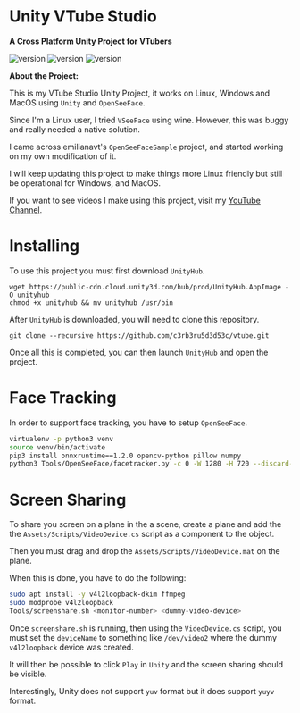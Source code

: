 # Unity VTube Studio

__A Cross Platform Unity Project for VTubers__

![version](https://img.shields.io/badge/Platform-Win-green)
![version](https://img.shields.io/badge/Platform-Lin-green)
![version](https://img.shields.io/badge/Platform-Mac-green)

__About the Project:__

This is my VTube Studio Unity Project, it works on Linux, Windows and MacOS using `Unity` and `OpenSeeFace`.

Since I'm a Linux user, I tried `VSeeFace` using wine. However, this was buggy and really needed a native solution.

I came across emilianavt's `OpenSeeFaceSample` project, and started working on my own modification of it.

I will keep updating this project to make things more Linux friendly but still be operational for Windows, and MacOS.

If you want to see videos I make using this project, visit my [YouTube Channel](https://www.youtube.com/channel/UCASUdhRodl9IBbL3hB-L1Jw).

# Installing

To use this project you must first download `UnityHub`.
```
wget https://public-cdn.cloud.unity3d.com/hub/prod/UnityHub.AppImage -O unityhub
chmod +x unityhub && mv unityhub /usr/bin
```

After `UnityHub` is downloaded, you will need to clone this repository.

```
git clone --recursive https://github.com/c3rb3ru5d3d53c/vtube.git
```

Once all this is completed, you can then launch `UnityHub` and open the project.

# Face Tracking

In order to support face tracking, you have to setup `OpenSeeFace`.

```bash
virtualenv -p python3 venv
source venv/bin/activate
pip3 install onnxruntime==1.2.0 opencv-python pillow numpy
python3 Tools/OpenSeeFace/facetracker.py -c 0 -W 1280 -H 720 --discard-after 0 --scan-every 0 --no-3d-adapt 1 --max-feature-updates 900
```

# Screen Sharing

To share you screen on a plane in the a scene, create a plane and add the the `Assets/Scripts/VideoDevice.cs` script as a component to the object.

Then you must drag and drop the `Assets/Scripts/VideoDevice.mat` on the plane.

When this is done, you have to do the following:

```bash
sudo apt install -y v4l2loopback-dkim ffmpeg
sudo modprobe v4l2loopback
Tools/screenshare.sh <monitor-number> <dummy-video-device>
```

Once `screenshare.sh` is running, then using the `VideoDevice.cs` script, you must set the `deviceName` to something like `/dev/video2` where the dummy `v4l2loopback` device was created.

It will then be possible to click `Play` in `Unity` and the screen sharing should be visible.

Interestingly, Unity does not support `yuv` format but it does support `yuyv` format.

